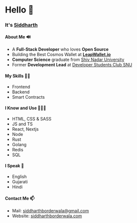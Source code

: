 # Hello 👋

### It's [Siddharth](https://siddharthborderwala.com)

#### About Me 🔊
- A **Full-Stack Developer** who loves **Open Source**
- Building the Best Cosmos Wallet at **[LeapWallet.io](https://leapwallet.io)**
- **Computer Science** graduate from [Shiv Nadar University](https://snu.edu.in)
- Former **Development Lead** at [Developer Students Club SNU](https://gdsc.community.dev/shiv-nadar-university-greater-noida)

#### My Skills 🥷🏻

- Frontend
- Backend
- Smart Contracts

#### I Know and Use 🧑🏻‍💻
- HTML, CSS & SASS
- JS and TS
- React, Nextjs
- Node
- Rust
- Golang
- Redis
- SQL


#### I Speak 📣
- English
- Gujarati
- Hindi

#### Contact Me 📫
- Mail: [siddharthborderwala@gmail.com](mailto:siddharthborderwala@gmail.com)
- Website: [siddharthborderwala.com](https://siddharthborderwala.com)
